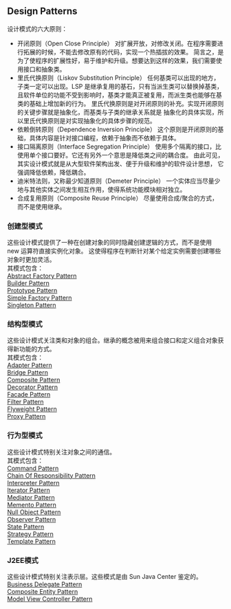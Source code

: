 ## Design Patterns
设计模式的六大原则：  
* 开闭原则（Open Close Principle）
对扩展开放，对修改关闭。在程序需要进行拓展的时候，不能去修改原有的代码，实现一个热插拔的效果。
简言之，是为了使程序的扩展性好，易于维护和升级。想要达到这样的效果，我们需要使用接口和抽象类。
* 里氏代换原则（Liskov Substitution Principle）
任何基类可以出现的地方，子类一定可以出现。LSP 是继承复用的基石，只有当派生类可以替换掉基类，
且软件单位的功能不受到影响时，基类才能真正被复用，而派生类也能够在基类的基础上增加新的行为。
里氏代换原则是对开闭原则的补充。实现开闭原则的关键步骤就是抽象化，而基类与子类的继承关系就是
抽象化的具体实现，所以里氏代换原则是对实现抽象化的具体步骤的规范。
* 依赖倒转原则（Dependence Inversion Principle）
这个原则是开闭原则的基础，具体内容是针对接口编程，依赖于抽象而不依赖于具体。
* 接口隔离原则（Interface Segregation Principle）
使用多个隔离的接口，比使用单个接口要好。它还有另外一个意思是降低类之间的耦合度。
由此可见，其实设计模式就是从大型软件架构出发、便于升级和维护的软件设计思想，
它强调降低依赖，降低耦合。
* 迪米特法则，又称最少知道原则（Demeter Principle）
一个实体应当尽量少地与其他实体之间发生相互作用，使得系统功能模块相对独立。
* 合成复用原则（Composite Reuse Principle）
尽量使用合成/聚合的方式，而不是使用继承。
### 创建型模式
这些设计模式提供了一种在创建对象的同时隐藏创建逻辑的方式，而不是使用 new 运算符直接实例化对象。
这使得程序在判断针对某个给定实例需要创建哪些对象时更加灵活。  
其模式包含：  
[Abstract Factory Pattern](AbstractFactoryPattern/README.md)  
[Builder Pattern](BuilderPattern/README.md)  
[Prototype Pattern](PrototypePattern/README.md)  
[Simple Factory Pattern](SimpleFactoryPattern/README.md)  
[Singleton Pattern](SingletonPattern/README.md)
### 结构型模式
这些设计模式关注类和对象的组合。继承的概念被用来组合接口和定义组合对象获得新功能的方式。  
其模式包含：  
[Adapter Pattern](AdapterPattern/README.md)  
[Bridge Pattern](BridgePattern/README.md)  
[Composite Pattern](CompositePattern/README.md)  
[Decorator Pattern](DecoratorPattern/README.md)  
[Facade Pattern](FacadePattern/README.md)  
[Filter Pattern](FilterPattern/README.md)  
[Flyweight Pattern](FlyweightPattern/README.md)  
[Proxy Pattern](ProxyPattern/README.md)
### 行为型模式
这些设计模式特别关注对象之间的通信。  
其模式包含：  
[Command Pattern](CommandPattern/README.md)  
[Chain Of Responsibility Pattern](ChainOfResponsibilityPattern/README.md)  
[Interpreter Pattern](InterpreterPattern/README.md)  
[Iterator Pattern](IteratorPattern/README.md)  
[Mediator Pattern](MediatorPattern/README.md)  
[Memento Pattern](MementoPattern/README.md)  
[Null Object Pattern](NullObjectPattern/README.md)  
[Observer Pattern](ObserverPattern/README.md)  
[State Pattern](StatePattern/README.md)  
[Strategy Pattern](StrategyPattern/README.md)  
[Template Pattern](TemplatePattern/README.md)
### J2EE模式
这些设计模式特别关注表示层。这些模式是由 Sun Java Center 鉴定的。  
[Business Delegate Pattern](BusinessDelegatePattern/README.md)  
[Composite Entity Pattern](CompositeEntityPattern/README.md)  
[Model View Controller Pattern](MVCPattern/README.md)